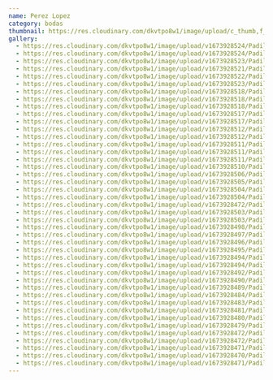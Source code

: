 ```yaml
---
name: Perez Lopez
category: bodas
thumbnail: https://res.cloudinary.com/dkvtpo8w1/image/upload/c_thumb,f_auto,g_center,h_500,q_auto,w_300/v1673928523/PadillaPortfolio/Boda/DSC07882.jpg
gallery:
  - https://res.cloudinary.com/dkvtpo8w1/image/upload/v1673928524/PadillaPortfolio/Boda/DSC07924.jpg
  - https://res.cloudinary.com/dkvtpo8w1/image/upload/v1673928524/PadillaPortfolio/Boda/DSC07942.jpg
  - https://res.cloudinary.com/dkvtpo8w1/image/upload/v1673928523/PadillaPortfolio/Boda/DSC07882.jpg
  - https://res.cloudinary.com/dkvtpo8w1/image/upload/v1673928521/PadillaPortfolio/Boda/DSC07867.jpg
  - https://res.cloudinary.com/dkvtpo8w1/image/upload/v1673928522/PadillaPortfolio/Boda/DSC07837.jpg
  - https://res.cloudinary.com/dkvtpo8w1/image/upload/v1673928523/PadillaPortfolio/Boda/DSC07904.jpg
  - https://res.cloudinary.com/dkvtpo8w1/image/upload/v1673928518/PadillaPortfolio/Boda/DSC07861.jpg
  - https://res.cloudinary.com/dkvtpo8w1/image/upload/v1673928518/PadillaPortfolio/Boda/DSC07796.jpg
  - https://res.cloudinary.com/dkvtpo8w1/image/upload/v1673928518/PadillaPortfolio/Boda/DSC07846.jpg
  - https://res.cloudinary.com/dkvtpo8w1/image/upload/v1673928517/PadillaPortfolio/Boda/DSC07787.jpg
  - https://res.cloudinary.com/dkvtpo8w1/image/upload/v1673928517/PadillaPortfolio/Boda/DSC07783.jpg
  - https://res.cloudinary.com/dkvtpo8w1/image/upload/v1673928512/PadillaPortfolio/Boda/DSC07753.jpg
  - https://res.cloudinary.com/dkvtpo8w1/image/upload/v1673928512/PadillaPortfolio/Boda/DSC07781.jpg
  - https://res.cloudinary.com/dkvtpo8w1/image/upload/v1673928511/PadillaPortfolio/Boda/DSC07688.jpg
  - https://res.cloudinary.com/dkvtpo8w1/image/upload/v1673928511/PadillaPortfolio/Boda/DSC07762.jpg
  - https://res.cloudinary.com/dkvtpo8w1/image/upload/v1673928511/PadillaPortfolio/Boda/DSC07005.jpg
  - https://res.cloudinary.com/dkvtpo8w1/image/upload/v1673928510/PadillaPortfolio/Boda/DSC07653.jpg
  - https://res.cloudinary.com/dkvtpo8w1/image/upload/v1673928506/PadillaPortfolio/Boda/DSC07621.jpg
  - https://res.cloudinary.com/dkvtpo8w1/image/upload/v1673928505/PadillaPortfolio/Boda/DSC06987.jpg
  - https://res.cloudinary.com/dkvtpo8w1/image/upload/v1673928504/PadillaPortfolio/Boda/DSC07631.jpg
  - https://res.cloudinary.com/dkvtpo8w1/image/upload/v1673928504/PadillaPortfolio/Boda/DSC07021.jpg
  - https://res.cloudinary.com/dkvtpo8w1/image/upload/v1673928472/PadillaPortfolio/Boda/DSC06812.jpg
  - https://res.cloudinary.com/dkvtpo8w1/image/upload/v1673928503/PadillaPortfolio/Boda/DSC07616.jpg
  - https://res.cloudinary.com/dkvtpo8w1/image/upload/v1673928503/PadillaPortfolio/Boda/DSC07594.jpg
  - https://res.cloudinary.com/dkvtpo8w1/image/upload/v1673928498/PadillaPortfolio/Boda/DSC06982.jpg
  - https://res.cloudinary.com/dkvtpo8w1/image/upload/v1673928497/PadillaPortfolio/Boda/DSC06997.jpg
  - https://res.cloudinary.com/dkvtpo8w1/image/upload/v1673928496/PadillaPortfolio/Boda/DSC06879.jpg
  - https://res.cloudinary.com/dkvtpo8w1/image/upload/v1673928495/PadillaPortfolio/Boda/DSC06835.jpg
  - https://res.cloudinary.com/dkvtpo8w1/image/upload/v1673928494/PadillaPortfolio/Boda/DSC06894.jpg
  - https://res.cloudinary.com/dkvtpo8w1/image/upload/v1673928494/PadillaPortfolio/Boda/DSC07018.jpg
  - https://res.cloudinary.com/dkvtpo8w1/image/upload/v1673928492/PadillaPortfolio/Boda/DSC06857.jpg
  - https://res.cloudinary.com/dkvtpo8w1/image/upload/v1673928490/PadillaPortfolio/Boda/DSC06907.jpg
  - https://res.cloudinary.com/dkvtpo8w1/image/upload/v1673928489/PadillaPortfolio/Boda/DSC06801.jpg
  - https://res.cloudinary.com/dkvtpo8w1/image/upload/v1673928484/PadillaPortfolio/Boda/DSC06819.jpg
  - https://res.cloudinary.com/dkvtpo8w1/image/upload/v1673928483/PadillaPortfolio/Boda/DSC06850.jpg
  - https://res.cloudinary.com/dkvtpo8w1/image/upload/v1673928481/PadillaPortfolio/Boda/DSC06791.jpg
  - https://res.cloudinary.com/dkvtpo8w1/image/upload/v1673928480/PadillaPortfolio/Boda/DSC06793.jpg
  - https://res.cloudinary.com/dkvtpo8w1/image/upload/v1673928479/PadillaPortfolio/Boda/DSC06814.jpg
  - https://res.cloudinary.com/dkvtpo8w1/image/upload/v1673928472/PadillaPortfolio/Boda/DSC06817.jpg
  - https://res.cloudinary.com/dkvtpo8w1/image/upload/v1673928472/PadillaPortfolio/Boda/DSC06813.jpg
  - https://res.cloudinary.com/dkvtpo8w1/image/upload/v1673928471/PadillaPortfolio/Boda/DSC06825.jpg
  - https://res.cloudinary.com/dkvtpo8w1/image/upload/v1673928470/PadillaPortfolio/Boda/DSC07954.jpg
  - https://res.cloudinary.com/dkvtpo8w1/image/upload/v1673928471/PadillaPortfolio/Boda/DSC06810.jpg
---
```

